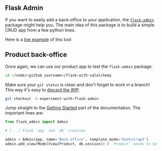 ## Flask Admin

If you want to easily add a back-office to your application, the [`flask-admin`](https://flask-admin.readthedocs.io/en/latest/) package might help you. The main idea of this package is to build a simple CRUD app from a few python lines.

Here is a [live example](http://examples.flask-admin.org/sqla/simple/admin/post/) of this tool

## Product back-office

Once again, we can use our product app to test the `flask-admin` package:

```bash
cd ~/code/<github_username>/flask-with-sqlalchemy
```

Make sure your `git status` is clean and don't forget to work in a branch! This way it's easy to [discard the WIP](https://stackoverflow.com/a/14075772/197944).

```bash
git checkout -b experiment-with-flask-admin
```

Jump straight to the [Getting Started](https://flask-admin.readthedocs.io/en/latest/introduction/#getting-started) part of the documentation. The important lines are:

```python
from flask_admin import Admin

# [...] Flask `app` and `db` creation

admin = Admin(app, name='Back-office', template_mode='bootstrap3')
admin.add_view(ModelView(Product, db.session)) # `Product` needs to be imported before
```
